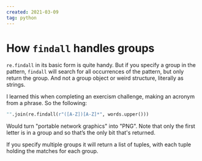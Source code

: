 ```yaml
---
created: 2021-03-09
tag: python
---
```

# How `findall` handles groups

`re.findall` in its basic form is quite handy. But if you specify a group in the
pattern, `findall` will search for all occurrences of the pattern, but only return the
group. And not a group object or weird structure, literally as strings.

I learned this when completing an exercism challenge, making an acronym from a phrase.
So the following:

```python
"".join(re.findall(r"([A-Z])[A-Z]*", words.upper()))
```

Would turn "portable network graphics" into "PNG". Note that only the first letter is in
a group and so that’s the only bit that's returned.

If you specify multiple groups it will return a list of tuples, with each tuple holding
the matches for each group.
